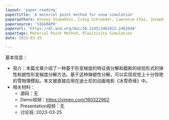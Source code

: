 ```yaml
---
layout: 'paper-reading'
papertitle: 'A material point method for snow simulation'
paperauthors: Alexey Stomakhin, Craig Schroeder, Lawrence Chai, Joseph Teran, Andrew Selle
papersource: 'SIGGRAPH'
paperurl: 'https://dl.acm.org/doi/10.1145/2461912.2461948'
papertags: Material Point Method, Plasiticity Simulation
date: 2023-03-25

---
```


基本信息：

- 简介：本篇文章介绍了一种基于形变梯度的特征值分解和截断的经验形式的弹性和塑性形变梯度分解方法。基于这种弹塑性分解，可以实现视觉上十分惊艳的雪物理模拟。本文被直接应用在迪士尼的动画电影《冰雪奇缘》中。
- 相关材料：
  - 源码：无
  - Demo视频：https://vimeo.com/160322962
  - Presentation视频：无
  - 讨论班: 2023-03-25
